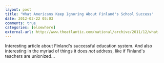 ```yaml
---
layout: post  
title: "What Americans Keep Ignoring About Finland's School Success"  
date: 2012-02-22 05:03  
comments: true  
categories: [elsewhere]
external-url: http://www.theatlantic.com/national/archive/2011/12/what-americans-keep-ignoring-about-finlands-school-success/250564/  
---
```


Interesting article about Finland's successful education system. And also interesting in the myriad of things it does _not_ address, like if Finland's teachers are unionized...
